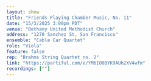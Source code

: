 ```yaml
---
layout: show
title: "Friends Playing Chamber Music, No. 11"
date: "15/3/2025 3:00pm PDT"
venue: "Bethany United Methodist Church"
address: "1270 Sanchez St, San Francisco"
ensemble: "Cable Car Quartet"
role: "Viola"
feature: false
rep: "Brahms String Quartet no. 2"
link: "https://partiful.com/e/YM6IO0BYK9AUh2XV4wfm"
recordings: [""]
---
```

